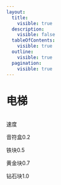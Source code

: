 ```yaml
---
layout:
  title:
    visible: true
  description:
    visible: false
  tableOfContents:
    visible: true
  outline:
    visible: true
  pagination:
    visible: true
---
```


# 电梯

<figure><img src="https://s2.loli.net/2023/12/09/hJX2mlKWt8Eo7sF.png" alt=""><figcaption></figcaption></figure>

速度

音符盒0.2

铁块0.5

黄金块0.7

钻石块1.0
